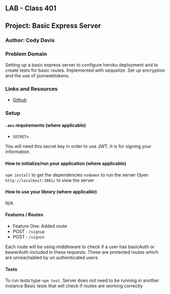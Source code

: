 ## LAB - Class 401

## Project: Basic Express Server

### Author: Cody Davis

### Problem Domain
Setting up a basic express server to configure heroku deployment and to create tests for basic routes. Implemented with sequelize. Set up encryption and the use of jsonwebtokens. 

### Links and Resources
- [Github](https://github.com/Cozhee/basic-auth/pulls)

### Setup

#### `.env` requirements (where applicable)
- `SECRET=`

You will need this secret key in order to use JWT. It is for signing your information.

#### How to initialize/run your application (where applicable)
`npm install` to get the dependencies
`nodemon` to run the server
Open `http://localhost:3001/` to view the server

#### How to use your library (where applicable)
N/A

#### Features / Routes
- Feature One: Added route
- POST : `/signup`
- POST : `/signin`


Each route will be using middleware to check if a user has basicAuth or bearerAuth included in these requests. These are protected routes which are unreachabled by un authenticated users.


#### Tests
To run tests type `npm test`. Server does not need to be running in another instance
Basic tests that will check if routes are working correctly
